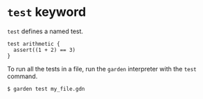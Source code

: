 # `test` keyword

`test` defines a named test.

```title:Example
test arithmetic {
  assert((1 + 2) == 3)
}
```

To run all the tests in a file, run the `garden` interpreter with the
`test` command.

```text title:"Running tests"
$ garden test my_file.gdn
```
